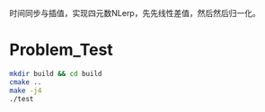 时间同步与插值，实现四元数NLerp，先先线性差值，然后然后归一化。  

# Problem_Test  
```bash
mkdir build && cd build
cmake ..
make -j4
./test
```
